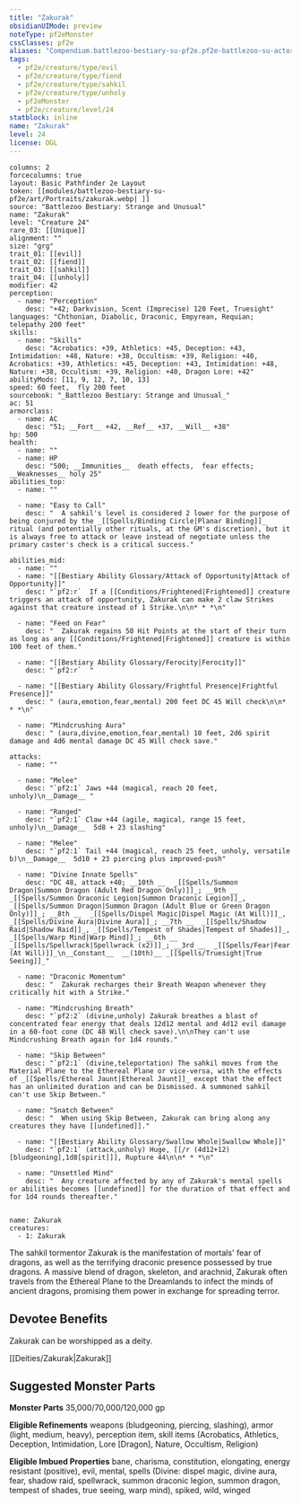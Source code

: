 ```yaml
---
title: "Zakurak"
obsidianUIMode: preview
noteType: pf2eMonster
cssClasses: pf2e
aliases: "Compendium.battlezoo-bestiary-su-pf2e.pf2e-battlezoo-su-actors.Actor.OW3RbgCndYuPvSlR" 
tags:
  - pf2e/creature/type/evil
  - pf2e/creature/type/fiend
  - pf2e/creature/type/sahkil
  - pf2e/creature/type/unholy
  - pf2eMonster
  - pf2e/creature/level/24
statblock: inline
name: "Zakurak"
level: 24
license: OGL
---
```


```statblock
columns: 2
forcecolumns: true
layout: Basic Pathfinder 2e Layout
token: [[modules/battlezoo-bestiary-su-pf2e/art/Portraits/zakurak.webp| ]]
source: "Battlezoo Bestiary: Strange and Unusual"
name: "Zakurak"
level: "Creature 24"
rare_03: [[Unique]]
alignment: ""
size: "grg"
trait_01: [[evil]]
trait_02: [[fiend]]
trait_03: [[sahkil]]
trait_04: [[unholy]]
modifier: 42
perception:
  - name: "Perception"
    desc: "+42; Darkvision, Scent (Imprecise) 120 Feet, Truesight"
languages: "Chthonian, Diabolic, Draconic, Empyrean, Requian; telepathy 200 feet"
skills:
  - name: "Skills"
    desc: "Acrobatics: +39, Athletics: +45, Deception: +43, Intimidation: +48, Nature: +38, Occultism: +39, Religion: +40, Acrobatics: +39, Athletics: +45, Deception: +43, Intimidation: +48, Nature: +38, Occultism: +39, Religion: +40, Dragon Lore: +42"
abilityMods: [11, 9, 12, 7, 10, 13]
speed: 60 feet,  fly 200 feet
sourcebook: "_Battlezoo Bestiary: Strange and Unusual_"
ac: 51
armorclass:
  - name: AC
    desc: "51; __Fort__ +42, __Ref__ +37, __Will__ +38"
hp: 500
health:
  - name: ""
  - name: HP
    desc: "500; __Immunities__  death effects,  fear effects; __Weaknesses__ holy 25"
abilities_top:
  - name: ""

  - name: "Easy to Call"
    desc: "  A sahkil's level is considered 2 lower for the purpose of being conjured by the _[[Spells/Binding Circle|Planar Binding]]_ ritual (and potentially other rituals, at the GM's discretion), but it is always free to attack or leave instead of negotiate unless the primary caster's check is a critical success."

abilities_mid:
  - name: ""
  - name: "[[Bestiary Ability Glossary/Attack of Opportunity|Attack of Opportunity]]"
    desc: "`pf2:r`  If a [[Conditions/Frightened|Frightened]] creature triggers an attack of opportunity, Zakurak can make 2 claw Strikes against that creature instead of 1 Strike.\n\n* * *\n"

  - name: "Feed on Fear"
    desc: "  Zakurak regains 50 Hit Points at the start of their turn as long as any [[Conditions/Frightened|Frightened]] creature is within 100 feet of them."

  - name: "[[Bestiary Ability Glossary/Ferocity|Ferocity]]"
    desc: "`pf2:r`  "

  - name: "[[Bestiary Ability Glossary/Frightful Presence|Frightful Presence]]"
    desc: " (aura,emotion,fear,mental) 200 feet DC 45 Will check\n\n* * *\n"

  - name: "Mindcrushing Aura"
    desc: " (aura,divine,emotion,fear,mental) 10 feet, 2d6 spirit damage and 4d6 mental damage DC 45 Will check save."

attacks:
  - name: ""

  - name: "Melee"
    desc: "`pf2:1` Jaws +44 (magical, reach 20 feet, unholy)\n__Damage__ "

  - name: "Ranged"
    desc: "`pf2:1` Claw +44 (agile, magical, range 15 feet, unholy)\n__Damage__  5d8 + 23 slashing"

  - name: "Melee"
    desc: "`pf2:1` Tail +44 (magical, reach 25 feet, unholy, versatile b)\n__Damage__  5d10 + 23 piercing plus improved-push"

  - name: "Divine Innate Spells"
    desc: "DC 48, attack +40; __10th __  _[[Spells/Summon Dragon|Summon Dragon (Adult Red Dragon Only)]]_; __9th __  _[[Spells/Summon Draconic Legion|Summon Draconic Legion]]_, _[[Spells/Summon Dragon|Summon Dragon (Adult Blue or Green Dragon Only)]]_; __8th __  _[[Spells/Dispel Magic|Dispel Magic (At Will)]]_, _[[Spells/Divine Aura|Divine Aura]]_; __7th __  _[[Spells/Shadow Raid|Shadow Raid]]_, _[[Spells/Tempest of Shades|Tempest of Shades]]_, _[[Spells/Warp Mind|Warp Mind]]_; __6th __  _[[Spells/Spellwrack|Spellwrack (x2)]]_; __3rd __  _[[Spells/Fear|Fear (At Will)]]_\n__Constant__  __(10th)__ _[[Spells/Truesight|True Seeing]]_"

  - name: "Draconic Momentum"
    desc: "  Zakurak recharges their Breath Weapon whenever they critically hit with a Strike."

  - name: "Mindcrushing Breath"
    desc: "`pf2:2` (divine,unholy) Zakurak breathes a blast of concentrated fear energy that deals 12d12 mental and 4d12 evil damage in a 60-foot cone (DC 48 Will check save).\n\nThey can't use Mindcrushing Breath again for 1d4 rounds."

  - name: "Skip Between"
    desc: "`pf2:1` (divine,teleportation) The sahkil moves from the Material Plane to the Ethereal Plane or vice-versa, with the effects of _[[Spells/Ethereal Jaunt|Ethereal Jaunt]]_ except that the effect has an unlimited duration and can be Dismissed. A summoned sahkil can't use Skip Between."

  - name: "Snatch Between"
    desc: "  When using Skip Between, Zakurak can bring along any creatures they have [[undefined]]."

  - name: "[[Bestiary Ability Glossary/Swallow Whole|Swallow Whole]]"
    desc: "`pf2:1` (attack,unholy) Huge, [[/r (4d12+12)[bludgeoning],1d8[spirit]]], Rupture 44\n\n* * *\n"

  - name: "Unsettled Mind"
    desc: "  Any creature affected by any of Zakurak's mental spells or abilities becomes [[undefined]] for the duration of that effect and for 1d4 rounds thereafter."
 
```

```encounter-table
name: Zakurak
creatures:
  - 1: Zakurak
```



The sahkil tormentor Zakurak is the manifestation of mortals' fear of dragons, as well as the terrifying draconic presence possessed by true dragons. A massive blend of dragon, skeleton, and arachnid, Zakurak often travels from the Ethereal Plane to the Dreamlands to infect the minds of ancient dragons, promising them power in exchange for spreading terror.

## Devotee Benefits

Zakurak can be worshipped as a deity.

[[Deities/Zakurak|Zakurak]]

## Suggested Monster Parts

**Monster Parts** 35,000/70,000/120,000 gp

**Eligible Refinements** weapons (bludgeoning, piercing, slashing), armor (light, medium, heavy), perception item, skill items (Acrobatics, Athletics, Deception, Intimidation, Lore \[Dragon\], Nature, Occultism, Religion)

**Eligible Imbued Properties** bane, charisma, constitution, elongating, energy resistant (positive), evil, mental, spells (Divine: dispel magic, divine aura, fear, shadow raid, spellwrack, summon draconic legion, summon dragon, tempest of shades, true seeing, warp mind), spiked, wild, winged
